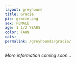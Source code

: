 ```yaml
---
layout: greyhound
title: Gracie
pic: gracie.png
sex: FEMALE
age: 1 1/2 YEARS
color: FAWN
cats:
permalink: /greyhounds/gracie/
---
```


*More information coming soon...*
